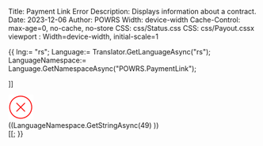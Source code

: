 Title: Payment Link Error
Description: Displays information about a contract.
Date: 2023-12-06
Author: POWRS
Width: device-width
Cache-Control: max-age=0, no-cache, no-store
CSS: css/Status.css
CSS: css/Payout.cssx
viewport : Width=device-width, initial-scale=1

<main class="border-radius">
<meta name="viewport" content="width=device-width, initial-scale=1" />
{{
 lng:= "rs";
 Language:= Translator.GetLanguageAsync("rs");
 LanguageNamespace:= Language.GetNamespaceAsync("POWRS.PaymentLink");

]]<div class="container">
        <div class="messageContainer messageContainer_width">
            <div class="imageContainer">
                <img src="../resources/error_red.png" alt="successpng" width="50" />
            </div>
            <div class="welcomeLbl textHeader">
                <span>((LanguageNamespace.GetStringAsync(49) ))</span>
            </div>
        </div>
    </div>
[[;
}}
</main>